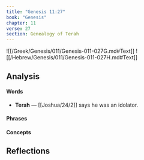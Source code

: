 ```yaml
---
title: "Genesis 11:27"
book: "Genesis"
chapter: 11
verse: 27
section: Genealogy of Terah
---
```

![[/Greek/Genesis/011/Genesis-011-027G.md#Text]]
![[/Hebrew/Genesis/011/Genesis-011-027H.md#Text]]

## Analysis

#### Words
- **Terah** — [[Joshua/24/2]] says he was an idolator.

#### Phrases

#### Concepts

## Reflections
